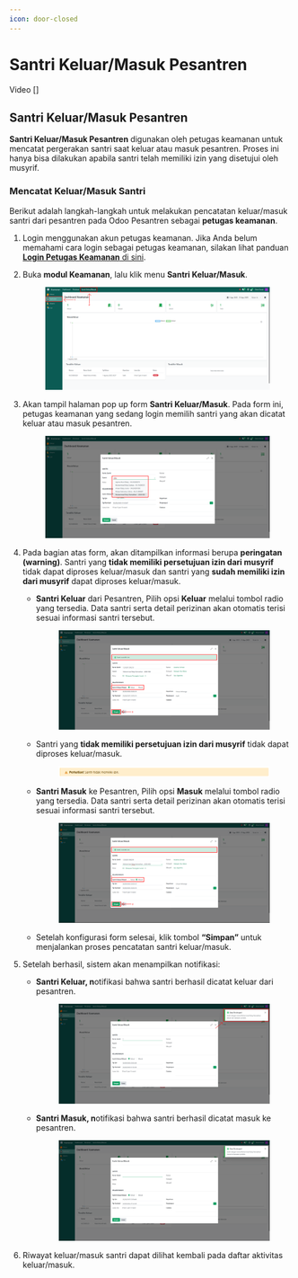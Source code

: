 ```yaml
---
icon: door-closed
---
```


# Santri Keluar/Masuk Pesantren

Video \[]

## Santri Keluar/Masuk Pesantren

**Santri Keluar/Masuk Pesantren** digunakan oleh petugas keamanan untuk mencatat pergerakan santri saat keluar atau masuk pesantren. Proses ini hanya bisa dilakukan apabila santri telah memiliki izin yang disetujui oleh musyrif.

### Mencatat Keluar/Masuk Santri

Berikut adalah langkah-langkah untuk melakukan pencatatan keluar/masuk santri dari pesantren pada Odoo Pesantren sebagai **petugas keamanan**.

1. Login menggunakan akun petugas keamanan. Jika Anda belum memahami cara login sebagai petugas keamanan, silakan lihat panduan [**Login Petugas Keamanan** di sini](../../setup-and-konfigurasi/role-and-hak-akses-pengguna/panduan-login/login-petugas-keamanan.md).
2.  Buka **modul Keamanan**, lalu klik menu **Santri Keluar/Masuk**.

    <figure><img src="../../.gitbook/assets/images-410.png" alt=""><figcaption></figcaption></figure>


3.  Akan tampil halaman pop up form **Santri Keluar/Masuk**. Pada form ini, petugas keamanan yang sedang login memilih santri yang akan dicatat keluar atau masuk pesantren.

    <figure><img src="../../.gitbook/assets/images-411.png" alt=""><figcaption></figcaption></figure>


4. Pada bagian atas form, akan ditampilkan informasi berupa **peringatan (warning)**. Santri yang **tidak memiliki persetujuan izin dari musyrif** tidak dapat diproses keluar/masuk dan santri yang **sudah memiliki izin dari musyrif** dapat diproses keluar/masuk.
   *   **Santri Keluar** dari Pesantren, Pilih opsi **Keluar** melalui tombol radio yang tersedia. Data santri serta detail perizinan akan otomatis terisi sesuai informasi santri tersebut.&#x20;

       <figure><img src="../../.gitbook/assets/images-412.png" alt=""><figcaption></figcaption></figure>


   *   Santri yang **tidak memiliki persetujuan izin dari musyrif** tidak dapat diproses keluar/masuk.

       <figure><img src="../../.gitbook/assets/images-416.png" alt=""><figcaption></figcaption></figure>


   *   **Santri Masuk** ke Pesantren, Pilih opsi **Masuk** melalui tombol radio yang tersedia. Data santri serta detail perizinan akan otomatis terisi sesuai informasi santri tersebut.

       <figure><img src="../../.gitbook/assets/images-414.png" alt=""><figcaption></figcaption></figure>


   * Setelah konfigurasi form selesai, klik tombol **“Simpan”** untuk menjalankan proses pencatatan santri keluar/masuk.
5. Setelah berhasil, sistem akan menampilkan notifikasi:
   *   **Santri Keluar, n**otifikasi bahwa santri berhasil dicatat keluar dari pesantren.

       <figure><img src="../../.gitbook/assets/images-413 (1).png" alt=""><figcaption></figcaption></figure>


   *   **Santri Masuk, n**otifikasi bahwa santri berhasil dicatat masuk ke pesantren.

       <figure><img src="../../.gitbook/assets/images-415.png" alt=""><figcaption></figcaption></figure>


6. Riwayat keluar/masuk santri dapat dilihat kembali pada daftar aktivitas keluar/masuk.
